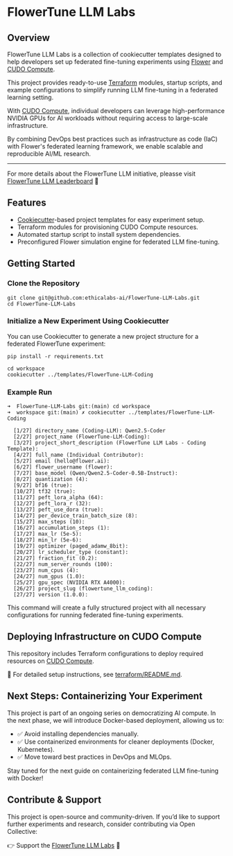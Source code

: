 # FlowerTune LLM Labs

## Overview

FlowerTune LLM Labs is a collection of cookiecutter templates designed to help developers set up federated fine-tuning experiments using [Flower](https://flower.ai/) and [CUDO Compute](https://www.cudocompute.com/?via=flowertune-llm).

This project provides ready-to-use [Terraform](https://www.terraform.io/) modules, startup scripts, and example configurations to simplify running LLM fine-tuning in a federated learning setting.

With [CUDO Compute](https://www.cudocompute.com/?via=flowertune-llm), individual developers can leverage high-performance NVIDIA GPUs for AI workloads without requiring access to large-scale infrastructure.

By combining DevOps best practices such as infrastructure as code (IaC) with Flower's federated learning framework, we enable scalable and reproducible AI/ML research.

---

For more details about the FlowerTune LLM initiative, pleasse visit [FlowerTune LLM Leaderboard](https://flower.ai/benchmarks/llm-leaderboard/) 🚀

## Features

- [Cookiecutter](https://cookiecutter.readthedocs.io)-based project templates for easy experiment setup.
- Terraform modules for provisioning CUDO Compute resources.
- Automated startup script to install system dependencies.
- Preconfigured Flower simulation engine for federated LLM fine-tuning.

## Getting Started

### Clone the Repository

```
git clone git@github.com:ethicalabs-ai/FlowerTune-LLM-Labs.git
cd FlowerTune-LLM-Labs
```

### Initialize a New Experiment Using Cookiecutter

You can use Cookiecutter to generate a new project structure for a federated FlowerTune experiment:

```
pip install -r requirements.txt

cd workspace
cookiecutter ../templates/FlowerTune-LLM-Coding
```

### Example Run

```
➜  FlowerTune-LLM-Labs git:(main) cd workspace
➜  workspace git:(main) ✗ cookiecutter ../templates/FlowerTune-LLM-Coding

  [1/27] directory_name (Coding-LLM): Qwen2.5-Coder
  [2/27] project_name (FlowerTune-LLM-Coding):
  [3/27] project_short_description (FlowerTune LLM Labs - Coding Template):
  [4/27] full_name (Individual Contributor):
  [5/27] email (hello@flower.ai):
  [6/27] flower_username (flower):
  [7/27] base_model (Qwen/Qwen2.5-Coder-0.5B-Instruct):
  [8/27] quantization (4):
  [9/27] bf16 (true):
  [10/27] tf32 (true):
  [11/27] peft_lora_alpha (64):
  [12/27] peft_lora_r (32):
  [13/27] peft_use_dora (true):
  [14/27] per_device_train_batch_size (8):
  [15/27] max_steps (10):
  [16/27] accumulation_steps (1):
  [17/27] max_lr (5e-5):
  [18/27] min_lr (5e-6):
  [19/27] optimizer (paged_adamw_8bit):
  [20/27] lr_scheduler_type (constant):
  [21/27] fraction_fit (0.2):
  [22/27] num_server_rounds (100):
  [23/27] num_cpus (4):
  [24/27] num_gpus (1.0):
  [25/27] gpu_spec (NVIDIA RTX A4000):
  [26/27] project_slug (flowertune_llm_coding):
  [27/27] version (1.0.0):
```

This command will create a fully structured project with all necessary configurations for running federated fine-tuning experiments.

## Deploying Infrastructure on CUDO Compute

This repository includes Terraform configurations to deploy required resources on [CUDO Compute](https://www.cudocompute.com/?via=flowertune-llm).

📌 For detailed setup instructions, see [terraform/README.md](./terraform/README.md).

## Next Steps: Containerizing Your Experiment

This project is part of an ongoing series on democratizing AI compute. In the next phase, we will introduce Docker-based deployment, allowing us to:

- ✅ Avoid installing dependencies manually.
- ✅ Use containerized environments for cleaner deployments (Docker, Kubernetes).
- ✅ Move toward best practices in DevOps and MLOps.

Stay tuned for the next guide on containerizing federated LLM fine-tuning with Docker!

## Contribute & Support

This project is open-source and community-driven. If you’d like to support further experiments and research, consider contributing via Open Collective:

👉 Support the [FlowerTune LLM Labs](https://opencollective.com/ethicalabs-ai/projects/flowertune-llm-lab) 🚀
